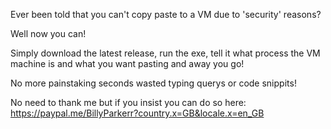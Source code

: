 Ever been told that you can't copy paste to a VM due to 'security' reasons?

Well now you can!

Simply download the latest release, run the exe, tell it what process the VM machine is and what you want pasting and away you go!

No more painstaking seconds wasted typing querys or code snippits!

No need to thank me but if you insist you can do so here:
https://paypal.me/BillyParkerr?country.x=GB&locale.x=en_GB
